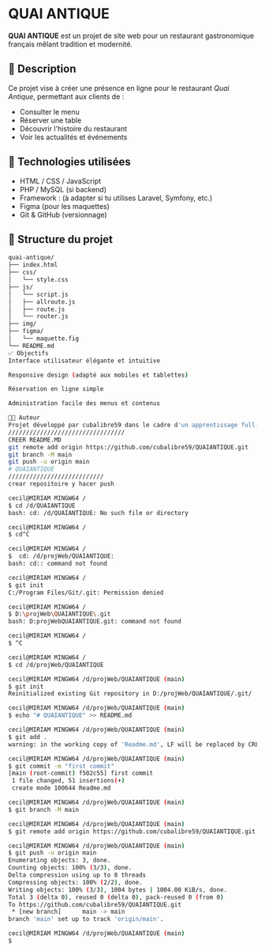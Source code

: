 # QUAI ANTIQUE

**QUAI ANTIQUE** est un projet de site web pour un restaurant gastronomique français mêlant tradition et modernité.

## 🧾 Description

Ce projet vise à créer une présence en ligne pour le restaurant *Quai Antique*, permettant aux clients de :

- Consulter le menu
- Réserver une table
- Découvrir l'histoire du restaurant
- Voir les actualités et événements

## 🚀 Technologies utilisées

- HTML / CSS / JavaScript
- PHP / MySQL (si backend)
- Framework : (à adapter si tu utilises Laravel, Symfony, etc.)
- Figma (pour les maquettes)
- Git & GitHub (versionnage)

## 📁 Structure du projet

```bash
quai-antique/
├── index.html
├── css/
│   └── style.css
├── js/
│   └── script.js
│   ├── allroute.js
│   ├── route.js
│   └── router.js
├── img/
├── figma/
│   └── maquette.fig
└── README.md
✅ Objectifs
Interface utilisateur élégante et intuitive

Responsive design (adapté aux mobiles et tablettes)

Réservation en ligne simple

Administration facile des menus et contenus

👨‍🍳 Auteur
Projet développé par cubalibre59 dans le cadre d'un apprentissage full-stack ou d'une mission web.
/////////////////////////////////
CREER README.MD 
git remote add origin https://github.com/cubalibre59/QUAIANTIQUE.git
git branch -M main
git push -u origin main
# QUAIANTIQUE
///////////////////////////
crear repositoire y hacer push 

cecil@MIRIAM MINGW64 /
$ cd /d/QUAIANTIQUE
bash: cd: /d/QUAIANTIQUE: No such file or directory

cecil@MIRIAM MINGW64 /
$ cd^C

cecil@MIRIAM MINGW64 /
$  cd: /d/projWeb/QUAIANTIQUE:
bash: cd:: command not found

cecil@MIRIAM MINGW64 /
$ git init
C:/Program Files/Git/.git: Permission denied

cecil@MIRIAM MINGW64 /
$ D:\projWeb\QUAIANTIQUE\.git
bash: D:projWebQUAIANTIQUE.git: command not found

cecil@MIRIAM MINGW64 /
$ ^C

cecil@MIRIAM MINGW64 /
$ cd /d/projWeb/QUAIANTIQUE

cecil@MIRIAM MINGW64 /d/projWeb/QUAIANTIQUE (main)
$ git init
Reinitialized existing Git repository in D:/projWeb/QUAIANTIQUE/.git/

cecil@MIRIAM MINGW64 /d/projWeb/QUAIANTIQUE (main)
$ echo "# QUAIANTIQUE" >> README.md

cecil@MIRIAM MINGW64 /d/projWeb/QUAIANTIQUE (main)
$ git add .
warning: in the working copy of 'Readme.md', LF will be replaced by CRLF the next time Git touches it

cecil@MIRIAM MINGW64 /d/projWeb/QUAIANTIQUE (main)
$ git commit -m "first commit"
[main (root-commit) f502c55] first commit
 1 file changed, 51 insertions(+)
 create mode 100644 Readme.md

cecil@MIRIAM MINGW64 /d/projWeb/QUAIANTIQUE (main)
$ git branch -M main

cecil@MIRIAM MINGW64 /d/projWeb/QUAIANTIQUE (main)
$ git remote add origin https://github.com/cubalibre59/QUAIANTIQUE.git

cecil@MIRIAM MINGW64 /d/projWeb/QUAIANTIQUE (main)
$ git push -u origin main
Enumerating objects: 3, done.
Counting objects: 100% (3/3), done.
Delta compression using up to 8 threads
Compressing objects: 100% (2/2), done.
Writing objects: 100% (3/3), 1004 bytes | 1004.00 KiB/s, done.
Total 3 (delta 0), reused 0 (delta 0), pack-reused 0 (from 0)
To https://github.com/cubalibre59/QUAIANTIQUE.git
 * [new branch]      main -> main
branch 'main' set up to track 'origin/main'.

cecil@MIRIAM MINGW64 /d/projWeb/QUAIANTIQUE (main)
$

